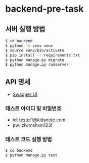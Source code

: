 # backend-pre-task

## 서버 실행 방법
```bash
$ cd backend
$ python -m venv venv
$ source venv/bin/activate
$ pip install -r requirements.txt
$ python manage.py migrate
$ python manage.py runserver
```

## API 명세
- [Swagger UI](http://localhost:8000/swagger/)


### 테스트 아이디 및 비밀번호
- id: tester1@kidsnote.com
- pw: zlwmshxm123!


### 테스트 코드 실행 방법
```bash
$ cd backend
$ python manage.py test
```
